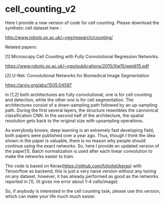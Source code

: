 # cell_counting_v2

Here I provide a new version of code for cell counting.
Please download the synthetic cell dataset here :

http://www.robots.ox.ac.uk/~vgg/research/counting/

Related papers:

[1] Microscopy Cell Counting with Fully Convolutional Regression Networks.

https://www.robots.ox.ac.uk/~vgg/publications/2015/Xie15/weidi15.pdf

[2] U-Net: Convolutional Networks for Biomedical Image Segmentation

https://arxiv.org/abs/1505.04597

In [1,2] both architectures are fully convolutional, one is for cell counting and detection, while the other one is for cell segmentation.
The architectures consist of a down-sampling path followed by an up-sampling path.
During the first several layers, the structure resembles the cannonical classification CNN.
In the second half of the architecture, the spatial resolution gets back to the original size with upsampling operations.

As everybody knows, deep learning is an extremely fast developing field, both papers were published over a year ago.
Thus, though I think the idea shown in the paper is valuable, there is no reason why people should continue using the exact networks.
So, here I provide an updated version of the paper[1]. Batch normalization is used after each linear convolution to make the networks easier to train.

The code is based on Keras(https://github.com/fchollet/keras) with Tensorflow as backend, this is just a very naive version without any tuning on any dataset,
however, it has already performed as good as the networks reported in [1]. (It gives me error about 1-4 cells/image)

So, if anybody is interested in the cell counting task, please use this version, which can make your life much much easier. 
